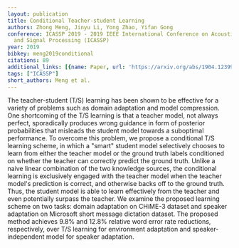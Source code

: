 ```yaml
---
layout: publication
title: Conditional Teacher-student Learning
authors: Zhong Meng, Jinyu Li, Yong Zhao, Yifan Gong
conference: ICASSP 2019 - 2019 IEEE International Conference on Acoustics, Speech
  and Signal Processing (ICASSP)
year: 2019
bibkey: meng2019conditional
citations: 89
additional_links: [{name: Paper, url: 'https://arxiv.org/abs/1904.12399'}]
tags: ["ICASSP"]
short_authors: Meng et al.
---
```

The teacher-student (T/S) learning has been shown to be effective for a
variety of problems such as domain adaptation and model compression. One
shortcoming of the T/S learning is that a teacher model, not always perfect,
sporadically produces wrong guidance in form of posterior probabilities that
misleads the student model towards a suboptimal performance. To overcome this
problem, we propose a conditional T/S learning scheme, in which a "smart"
student model selectively chooses to learn from either the teacher model or the
ground truth labels conditioned on whether the teacher can correctly predict
the ground truth. Unlike a naive linear combination of the two knowledge
sources, the conditional learning is exclusively engaged with the teacher model
when the teacher model's prediction is correct, and otherwise backs off to the
ground truth. Thus, the student model is able to learn effectively from the
teacher and even potentially surpass the teacher. We examine the proposed
learning scheme on two tasks: domain adaptation on CHiME-3 dataset and speaker
adaptation on Microsoft short message dictation dataset. The proposed method
achieves 9.8% and 12.8% relative word error rate reductions, respectively, over
T/S learning for environment adaptation and speaker-independent model for
speaker adaptation.
